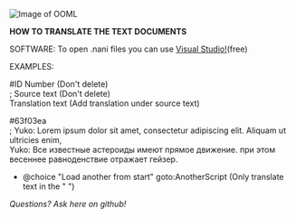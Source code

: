 ![Image of OOML](https://i.imgur.com/RRSuIp0.png)

**HOW TO TRANSLATE THE TEXT DOCUMENTS**<br />

SOFTWARE: To open .nani files you can use [Visual Studio!](https://visualstudio.microsoft.com/)(free)<br />

EXAMPLES:

#ID Number (Don't delete)<br />
; Source text (Don't delete)<br />
Translation text (Add translation under source text)<br />

#63f03ea<br />
; Yuko: Lorem ipsum dolor sit amet, consectetur adipiscing elit. Aliquam ut ultricies enim,<br />
Yuko: Все известные астероиды имеют прямое движение. при этом весеннее равноденствие отражает гейзер.<br />

* @choice "Load another from start" goto:AnotherScript (Only translate text in the " ")<br />

*Questions? Ask here on github!*
